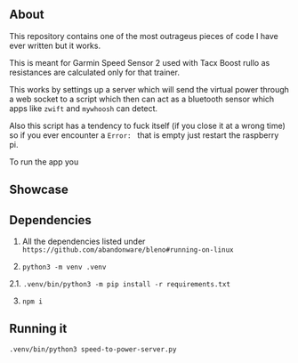 <!-- This is one of the ugliest pieces of code I have ever written. -->

## About

This repository contains one of the most outrageus pieces of code I have ever written but it works.

This is meant for Garmin Speed Sensor 2 used with Tacx Boost rullo as resistances are calculated only for that trainer.

This works by settings up a server which will send the virtual power through a web socket to a script which then can act as a bluetooth sensor which apps like `zwift` and `mywhoosh` can detect.

Also this script has a tendency to fuck itself (if you close it at a wrong time) so if you ever encounter a `Error: ` that is empty just restart the raspberry pi.

To run the app you 

## Showcase

## Dependencies

1. All the dependencies listed under `https://github.com/abandonware/bleno#running-on-linux`

2. `python3 -m venv .venv`

2.1. `.venv/bin/python3 -m pip install -r requirements.txt`

3. `npm i`

## Running it

`.venv/bin/python3 speed-to-power-server.py`